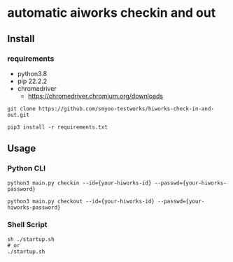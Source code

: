 # automatic aiworks checkin and out

## Install

### requirements

- python3.8
- pip 22.2.2
- chromedriver
  - https://chromedriver.chromium.org/downloads

```shell
git clone https://github.com/smyoo-testworks/hiworks-check-in-and-out.git

pip3 install -r requirements.txt
```

## Usage

### Python CLI
```shell
python3 main.py checkin --id={your-hiworks-id} --passwd={your-hiworks-password}

python3 main.py checkout --id={your-hiworks-id} --passwd={your-hiworks-password}
```

### Shell Script
```shell
sh ./startup.sh
# or
./startup.sh
```